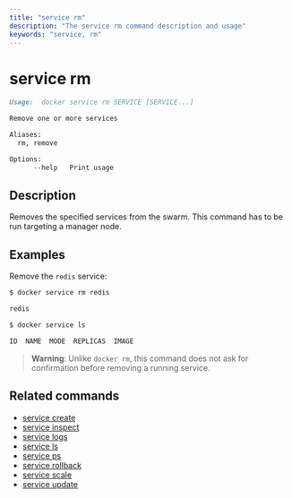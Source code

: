 ```yaml
---
title: "service rm"
description: "The service rm command description and usage"
keywords: "service, rm"
---
```


<!-- This file is maintained within the docker/cli GitHub
     repository at https://github.com/yuyangjack/dockercli/. Make all
     pull requests against that repo. If you see this file in
     another repository, consider it read-only there, as it will
     periodically be overwritten by the definitive file. Pull
     requests which include edits to this file in other repositories
     will be rejected.
-->

# service rm

```Markdown
Usage:	docker service rm SERVICE [SERVICE...]

Remove one or more services

Aliases:
  rm, remove

Options:
      --help   Print usage
```

## Description

Removes the specified services from the swarm. This command has to be run
targeting a manager node.

## Examples

Remove the `redis` service:

```bash
$ docker service rm redis

redis

$ docker service ls

ID  NAME  MODE  REPLICAS  IMAGE
```

> **Warning**: Unlike `docker rm`, this command does not ask for confirmation
> before removing a running service.

## Related commands

* [service create](service_create.md)
* [service inspect](service_inspect.md)
* [service logs](service_logs.md)
* [service ls](service_ls.md)
* [service ps](service_ps.md)
* [service rollback](service_rollback.md)
* [service scale](service_scale.md)
* [service update](service_update.md)

